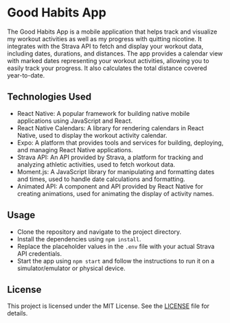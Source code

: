 # Good Habits App

The Good Habits App is a mobile application that helps track and visualize my workout activities as well as my progress with quitting nicotine. It integrates with the Strava API to fetch and display your workout data, including dates, durations, and distances. The app provides a calendar view with marked dates representing your workout activities, allowing you to easily track your progress. It also calculates the total distance covered year-to-date.

## Technologies Used

- React Native: A popular framework for building native mobile applications using JavaScript and React.
- React Native Calendars: A library for rendering calendars in React Native, used to display the workout activity calendar.
- Expo: A platform that provides tools and services for building, deploying, and managing React Native applications.
- Strava API: An API provided by Strava, a platform for tracking and analyzing athletic activities, used to fetch workout data.
- Moment.js: A JavaScript library for manipulating and formatting dates and times, used to handle date calculations and formatting.
- Animated API: A component and API provided by React Native for creating animations, used for animating the display of activity names.

## Usage

- Clone the repository and navigate to the project directory.
- Install the dependencies using `npm install`.
- Replace the placeholder values in the `.env` file with your actual Strava API credentials.
- Start the app using `npm start` and follow the instructions to run it on a simulator/emulator or physical device.

## License

This project is licensed under the MIT License. See the [LICENSE](LICENSE) file for details.
